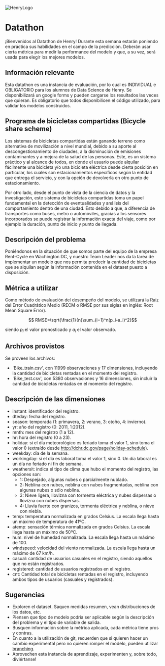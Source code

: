 ![HenryLogo](https://d31uz8lwfmyn8g.cloudfront.net/Assets/logo-henry-white-lg.png)

# Datathon

¡Bienvenidos al Datathon de Henry! Durante esta semana estarán poniendo en práctica sus habilidades en el campo de la predicción. Deberán usar cierta métrica para medir la performance del modelo y que, a su vez, será usada para elegir los mejores modelos.

## Información relevante

Esta datathon es una instancia de evaluación, por lo cual es INDIVIDUAL e OBLIGATORIO para los alumnos de Data Science de Henry. Se disponibilizará un google forms y pueden cargarse los resultados las veces que quieran. Es obligatorio que todos disponibilicen el código utilizado, para validar los modelos construidos.

## Programa de bicicletas compartidas (Bicycle share scheme)

Los sistemas de bicicletas compartidas están ganando terreno como alternativa de movilización a nivel mundial, debido a su aporte al descongestionamiento de ciudades, a la disminución de emisiones contaminantes y a mejora de la salud de las personas. Este, es un sistema práctico y al alcance de todos, en donde el usuario puede alquilar fácilmente una bicicleta y/o una bicicleta eléctrica desde cierta posición en particular, los cuales son estacionamientos específicos según la entidad que entrega el servicio, y con la opción de devolverla en otro punto de estacionamiento. 

Por otro lado, desde el punto de vista de la ciencia de datos y la investigación, este sistema de bicicletas compartidas toma un papel fundamental en la detección de eventualidades y análisis del comportamiento dentro de una ciudad. Esto debido a que, a diferencia de transportes como buses, metro o automóviles, gracias a los sensores incorporados se puede registrar la información exacta del viaje, como por ejemplo la duración, punto de inicio y punto de llegada. 

## Descripción del problema

Poniéndonos en la situación de que somos parte del equipo de la empresa Rent-Cycle en Wachington DC, y nuestro Team Leader nos da la tarea de implementar un modelo que nos permita predecir la cantidad de bicicletas que se alquilan según la información contenida en el dataset puesto a disposición.

## Métrica a utilizar

Como método de evaluación del desempeño del modelo, se utilizará la Raíz del Error Cuadrático Medio (RECM o RMSE por sus siglas en inglés: Root Mean Square Error).

$$ RMSE=\sqrt{\frac{1}{n}\sum_{i=1}^n(p_i-a_i)^2}$$

siendo $p_i$ el valor pronosticado y $a_i$ el valor observado.

## Archivos provistos

Se proveen los archivos:
- 'Bike_train.csv', con 11999 observaciones y 17 dimensiones, incluyendo la cantidad de bicicletas rentadas en el momento del registro. 
- 'Bike_test.csv', con 5380 observaciones y 16 dimensiones, sin incluir la cantidad de bicicletas rentadas en el momento del registro.

## Descripción de las dimensiones

- instant: identificador del registro.
- dteday: fecha del registro.
- season: temporada (1: primavera, 2: verano, 3: otoño, 4: invierno).
- yr: año del registro (0: 2011, 1:2012).
- mnth: mes del registro (1 a 12).
- hr: hora del registro (0 a 23).
- holiday: si el día meteorológico es feriado toma el valor 1, sino toma el valor 0 (extraído desde http://dchr.dc.gov/page/holiday-schedule).
- weekday: día de la semana.
- workingday: si el día es laboral toma el valor 1, sino 0. Un día laboral es un día no feriado ni fin de semana.
- weathersit: indica el tipo de clima que hubo el momento del registro, las opciones son:
	- 1: Despejado, algunas nubes o parcialmente nublado.
	- 2: Neblina con nubes, neblina con nubes fragmentadas, neblina con algunas nubes o sólo neblina.
	- 3: Nieve ligera, llovizna con tormenta eléctrica y nubes dispersas o llovizna con nubes dispersas. 
	- 4: Lluvia fuerte con granizos, tormenta eléctrica y neblina, o nieve con niebla.
- temp: temperatura normalizada en grados Celsius. La escala llega hasta un máximo de temperatura de 41ºC.
- atemp: sensación térmica normalizada en grados Celsius. La escala llega hasta un máximo de 50ºC.
- hum: nivel de humedad normalizada. La escala llega hasta un máximo de 100.
- windspeed: velocidad del viento normalizada. La escala llega hasta un máximo de 67 km/h.
- casual: cantidad de usuarios casuales en el registro, siendo aquellos que no están registrados. 
- registered: cantidad de usuarios registrados en el registro.
- cnt: Cantidad total de bicicletas rentadas en el registro, incluyendo ambos tipos de usuarios (casuales y registrados).

## Sugerencias

- Exploren el dataset. Saquen medidas resumen, vean distribuciones de los datos, etc.
- Piensen que tipo de modelo podría ser aplicable según la descripción del problema y el tipo de variable de salida.
- Busquen información sobre la métrica aplicada, cada métrica tiene pros y contras.
- En cuanto a la utilización de git, recuerden que si quieren hacer un cambio experimental pero no quieren romper el modelo, pueden utilizar [branching](https://git-scm.com/book/en/v2/Git-Branching-Basic-Branching-and-Merging).
- Aprovechen esta instancia de aprendizaje, experimenten y, sobre todo, diviértanse!

